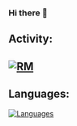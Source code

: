 ### Hi there 👋

<!--
**Kote324/Kote324** is a ✨ _special_ ✨ repository because its `README.md` (this file) appears on your GitHub profile.

Here are some ideas to get you started:

- 🔭 I’m currently working on ...
- 🌱 I’m currently learning ...
- 👯 I’m looking to collaborate on ...
- 🤔 I’m looking for help with ...
- 💬 Ask me about ...
- 📫 How to reach me: ...
- 😄 Pronouns: ...
- ⚡ Fun fact: ...
-->
Activity:
-------
[![RM](https://github-readme-stats.vercel.app/api?username=Kote324&show_icons=true&theme=dracula)](https://github.com/Kote324?tab=repositories)
-----------
Languages:
--------
[![Languages](https://github-readme-stats.vercel.app/api/top-langs?username=Kote324&show_icons=true&theme=dracula)](https://github.com/Kote324?tab=repositories)
